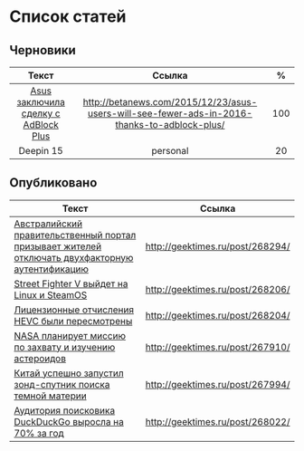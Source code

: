 # Список статей

## Черновики

|Текст|Ссылка|%|
|:-------------:|:-------------:|:-------------:|
|[Asus заключила сделку с AdBlock Plus](draft/t_ASUS_adblock.html)|http://betanews.com/2015/12/23/asus-users-will-see-fewer-ads-in-2016-thanks-to-adblock-plus/|100|
|Deepin 15|personal|20|

## Опубликовано

|Текст|Ссылка|
|----------|:-------------:|
|[Австралийский правительственный портал призывает жителей отключать двухфакторную аутентификацию](done/t_Australia_otp.html)|http://geektimes.ru/post/268294/|
|[Street Fighter V выйдет на Linux и SteamOS](done/t_Streetfighter.html)|http://geektimes.ru/post/268206/|
|[Лицензионные отчисления HEVC были пересмотрены](draft/t_HEVC.html)|http://geektimes.ru/post/268204/|
|[NASA планирует миссию по захвату и изучению астероидов](done/t_NASA_Asteroid_Redirect_Mission.txt)|http://geektimes.ru/post/267910/|
|[Китай успешно запустил зонд-спутник поиска темной материи](done/t_China_dark_matter_hunter.html)|http://geektimes.ru/post/267994/|
|[Аудитория поисковика DuckDuckGo выросла на 70% за год](done/t_DuckDuckGo_70_percent.html)|http://geektimes.ru/post/268022/|
